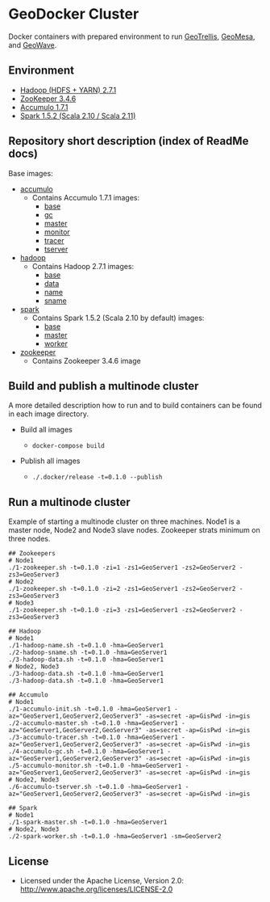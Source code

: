 # GeoDocker Cluster

Docker containers with prepared environment to run [GeoTrellis](https://github.com/geotrellis/geotrellis), [GeoMesa](https://github.com/locationtech/geomesa), and [GeoWave](https://github.com/ngageoint/geowave).

## Environment

* [Hadoop (HDFS + YARN) 2.7.1](https://hadoop.apache.org/)
* [ZooKeeper 3.4.6](https://zookeeper.apache.org/)
* [Accumulo 1.7.1](https://accumulo.apache.org/)
* [Spark 1.5.2 (Scala 2.10 / Scala 2.11)](http://spark.apache.org/)

## Repository short description (index of ReadMe docs)

Base images:

* [accumulo](./accumulo)
  * Contains Accumulo 1.7.1 images: 
    * [base](./accumulo/base) 
    * [gc](./accumulo/gc)
    * [master](./accumulo/master)
    * [monitor](./accumulo/monitor)
    * [tracer](./accumulo/tracer)
    * [tserver](./accumulo/tserver)
* [hadoop](./hadoop)
  * Contains Hadoop 2.7.1 images:
    * [base](./hadoop/base) 
    * [data](./hadoop/data)
    * [name](./hadoop/name)
    * [sname](./hadoop/sname)
* [spark](./spark)
  * Contains Spark 1.5.2 (Scala 2.10 by default) images:
    * [base](./spark/base) 
    * [master](./spark/master)
    * [worker](./spark/worker)
* [zookeeper](./zookeeper)
  * Contains Zookeeper 3.4.6 image    

## Build and publish a multinode cluster

A more detailed description how to run and to build containers can be found in each image directory.

* Build all images
  * `docker-compose build`

* Publish all images
  * `./.docker/release -t=0.1.0 --publish`

## Run a multinode cluster

Example of starting a multinode cluster on three machines. Node1 is a master node, Node2 and Node3 slave nodes. Zookeeper strats minimum on three nodes.

```
## Zookeepers
# Node1
./1-zookeeper.sh -t=0.1.0 -zi=1 -zs1=GeoServer1 -zs2=GeoServer2 -zs3=GeoServer3
# Node2
./1-zookeeper.sh -t=0.1.0 -zi=2 -zs1=GeoServer1 -zs2=GeoServer2 -zs3=GeoServer3
# Node3
./1-zookeeper.sh -t=0.1.0 -zi=3 -zs1=GeoServer1 -zs2=GeoServer2 -zs3=GeoServer3

## Hadoop
# Node1
./1-hadoop-name.sh -t=0.1.0 -hma=GeoServer1
./2-hadoop-sname.sh -t=0.1.0 -hma=GeoServer1
./3-hadoop-data.sh -t=0.1.0 -hma=GeoServer1
# Node2, Node3
./3-hadoop-data.sh -t=0.1.0 -hma=GeoServer1
./3-hadoop-data.sh -t=0.1.0 -hma=GeoServer1

## Accumulo
# Node1
./1-accumulo-init.sh -t=0.1.0 -hma=GeoServer1 -az="GeoServer1,GeoServer2,GeoServer3" -as=secret -ap=GisPwd -in=gis
./2-accumulo-master.sh -t=0.1.0 -hma=GeoServer1 -az="GeoServer1,GeoServer2,GeoServer3" -as=secret -ap=GisPwd -in=gis
./3-accumulo-tracer.sh -t=0.1.0 -hma=GeoServer1 -az="GeoServer1,GeoServer2,GeoServer3" -as=secret -ap=GisPwd -in=gis
./4-accumulo-gc.sh -t=0.1.0 -hma=GeoServer1 -az="GeoServer1,GeoServer2,GeoServer3" -as=secret -ap=GisPwd -in=gis
./5-accumulo-monitor.sh -t=0.1.0 -hma=GeoServer1 -az="GeoServer1,GeoServer2,GeoServer3" -as=secret -ap=GisPwd -in=gis
# Node2, Node3
./6-accumulo-tserver.sh -t=0.1.0 -hma=GeoServer1 -az="GeoServer1,GeoServer2,GeoServer3" -as=secret -ap=GisPwd -in=gis

## Spark
# Node1
./1-spark-master.sh -t=0.1.0 -hma=GeoServer1
# Node2, Node3
./2-spark-worker.sh -t=0.1.0 -hma=GeoServer1 -sm=GeoServer2
```

## License

* Licensed under the Apache License, Version 2.0: http://www.apache.org/licenses/LICENSE-2.0
